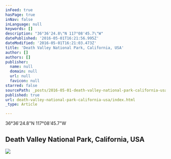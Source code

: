 ```yaml
---
inFeed: true
hasPage: true
inNav: false
inLanguage: null
keywords: []
description: "36°36'24.8\"N 117°08'45.7\"W"
datePublished: '2016-05-01T16:21:56.995Z'
dateModified: '2016-05-01T16:21:03.473Z'
title: 'Death Valley National Park, California, USA'
author: []
authors: []
publisher:
  name: null
  domain: null
  url: null
  favicon: null
starred: false
sourcePath: _posts/2016-05-01-death-valley-national-park-california-usa.md
published: true
url: death-valley-national-park-california-usa/index.html
_type: Article

---
```

36°36'24.8"N 117°08'45.7"W

## Death Valley National Park, California, USA
![](https://the-grid-user-content.s3-us-west-2.amazonaws.com/4d5fa349-d340-427c-aaf8-5a2e1b60629a.jpg)